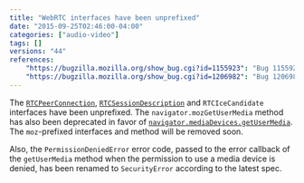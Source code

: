 ```yaml
---
title: "WebRTC interfaces have been unprefixed"
date: "2015-09-25T02:46:00-04:00"
categories: ["audio-video"]
tags: []
versions: "44"
references:
    "https://bugzilla.mozilla.org/show_bug.cgi?id=1155923": "Bug 1155923 - Unprefix WebRTC"
    "https://bugzilla.mozilla.org/show_bug.cgi?id=1206982": "Bug 1206982 - getUserMedia spec switched from PermissionDeniedError to SecurityError"
---
```

The [`RTCPeerConnection`](https://developer.mozilla.org/en-US/docs/Web/API/RTCPeerConnection), [`RTCSessionDescription`](https://developer.mozilla.org/en-US/docs/Web/API/RTCSessionDescription) and `RTCIceCandidate` interfaces have been unprefixed. The `navigator.mozGetUserMedia` method has also been deprecated in favor of [`navigator.mediaDevices.getUserMedia`](https://developer.mozilla.org/en-US/docs/Web/API/MediaDevices/getUserMedia). The `moz`-prefixed interfaces and method will be removed soon.

Also, the `PermissionDeniedError` error code, passed to the error callback of the `getUserMedia` method when the permission to use a media device is denied, has been renamed to `SecurityError` according to the latest spec.
